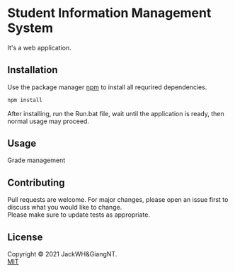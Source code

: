 # Student Information Management System
It's a web application.

## Installation
Use the package manager [npm](https://nodejs.dev/) to install all requrired dependencies.
```bash
npm install
```
After installing, run the Run.bat file, wait until the application is ready, then normal usage may proceed.

## Usage
Grade management

## Contributing
Pull requests are welcome. For major changes, please open an issue first to discuss what you would like to change. <br/>
Please make sure to update tests as appropriate.

## License
Copyright © 2021 JackWH&GiangNT. <br/>
[MIT](https://choosealicense.com/licenses/mit/)
